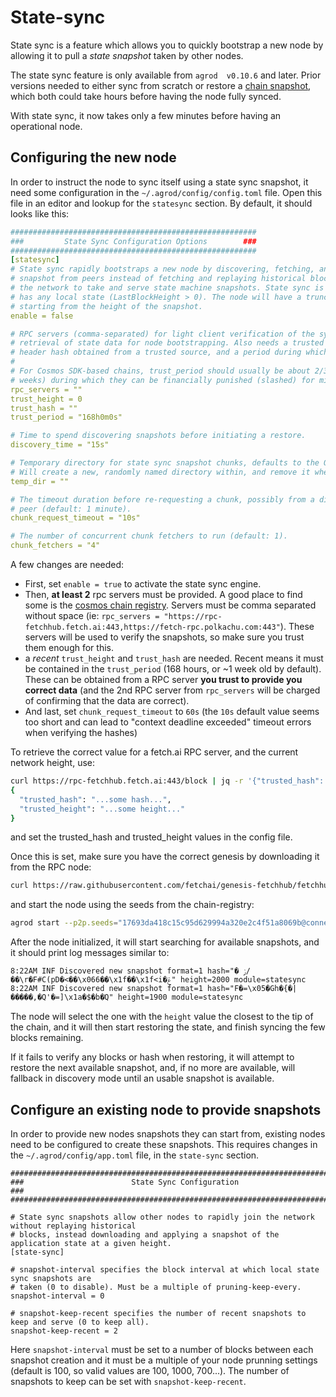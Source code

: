 
# State-sync

State sync is a feature which allows you to quickly bootstrap a new node by allowing it to pull a *state snapshot* taken by other nodes.

The state sync feature is only available from `agrod  v0.10.6` and later. Prior versions needed to either sync from scratch or restore a [chain snapshot](../snapshots), which both could take hours before having the node fully synced.

With state sync, it now takes only a few minutes before having an operational node.

## Configuring the new node

In order to instruct the node to sync itself using a state sync snapshot, it need some configuration in the `~/.agrod/config/config.toml` file.
Open this file in an editor and lookup for the `statesync` section. By default, it should looks like this:

```yaml
#######################################################
###         State Sync Configuration Options        ###
#######################################################
[statesync]
# State sync rapidly bootstraps a new node by discovering, fetching, and restoring a state machine
# snapshot from peers instead of fetching and replaying historical blocks. Requires some peers in
# the network to take and serve state machine snapshots. State sync is not attempted if the node
# has any local state (LastBlockHeight > 0). The node will have a truncated block history,
# starting from the height of the snapshot.
enable = false

# RPC servers (comma-separated) for light client verification of the synced state machine and
# retrieval of state data for node bootstrapping. Also needs a trusted height and corresponding
# header hash obtained from a trusted source, and a period during which validators can be trusted.
#
# For Cosmos SDK-based chains, trust_period should usually be about 2/3 of the unbonding time (~2
# weeks) during which they can be financially punished (slashed) for misbehavior.
rpc_servers = ""
trust_height = 0
trust_hash = ""
trust_period = "168h0m0s"

# Time to spend discovering snapshots before initiating a restore.
discovery_time = "15s"

# Temporary directory for state sync snapshot chunks, defaults to the OS tempdir (typically /tmp).
# Will create a new, randomly named directory within, and remove it when done.
temp_dir = ""

# The timeout duration before re-requesting a chunk, possibly from a different
# peer (default: 1 minute).
chunk_request_timeout = "10s"

# The number of concurrent chunk fetchers to run (default: 1).
chunk_fetchers = "4"
```

A few changes are needed:

- First, set `enable = true` to activate the state sync engine.
- Then, **at least 2** rpc servers must be provided. A good place to find some is the [cosmos chain registry](https://github.com/cosmos/chain-registry/blob/master/fetchhub/chain.json#L62). Servers must be comma separated without space (ie: `rpc_servers = "https://rpc-fetchhub.fetch.ai:443,https://fetch-rpc.polkachu.com:443"`). These servers will be used to verify the snapshots, so make sure you trust them enough for this. 
- a *recent* `trust_height` and `trust_hash` are needed. Recent means it must be contained in the `trust_period` (168 hours, or ~1 week old by default). These can be obtained from a RPC server **you trust to provide you correct data** (and the 2nd RPC server from `rpc_servers` will be charged of confirming that the data are correct). 
- And last, set `chunk_request_timeout` to `60s` (the `10s` default value seems too short and can lead to "context deadline exceeded" timeout errors when verifying the hashes)

To retrieve the correct value for a fetch.ai RPC server, and the current network height, use:

```bash
curl https://rpc-fetchhub.fetch.ai:443/block | jq -r '{"trusted_hash": .result.block_id.hash, "trusted_height": .result.block.header.height}'
{
  "trusted_hash": "...some hash...",
  "trusted_height": "...some height..."
}
```

and set the trusted_hash and trusted_height values in the config file.

Once this is set, make sure you have the correct genesis by downloading it from the RPC node:

```bash
curl https://raw.githubusercontent.com/fetchai/genesis-fetchhub/fetchhub-4/fetchhub-4/data/genesis_migrated_5300200.json --output ~/.agrod/config/genesis.json
```

and start the node using the seeds from the chain-registry:

<!--email_off-->
```bash
agrod start --p2p.seeds="17693da418c15c95d629994a320e2c4f51a8069b@connect-fetchhub.fetch.ai:36456,a575c681c2861fe945f77cb3aba0357da294f1f2@connect-fetchhub.fetch.ai:36457,d7cda986c9f59ab9e05058a803c3d0300d15d8da@connect-fetchhub.fetch.ai:36458"
```
<!--/email_off-->

After the node initialized, it will start searching for available snapshots, and it should print log messages similar to:

```
8:22AM INF Discovered new snapshot format=1 hash="� ݫ/��\r�F#C(pD�<��\x066��\x1f��\x1f<i�ݝ" height=2000 module=statesync
8:22AM INF Discovered new snapshot format=1 hash="F�=\x05�Gh�{�|�����,�Q'�=]\x1a�$�b�ֿQ" height=1900 module=statesync
```

The node will select the one with the `height` value the closest to the tip of the chain, and it will then start restoring the state, and finish syncing the few blocks remaining. 

If it fails to verify any blocks or hash when restoring, it will attempt to restore the next available snapshot, and, if no more are available, will fallback in discovery mode until an usable snapshot is available.

## Configure an existing node to provide snapshots

In order to provide new nodes snapshots they can start from, existing nodes need to be configured to create these snapshots.
This requires changes in the `~/.agrod/config/app.toml` file, in the `state-sync` section.

```
###############################################################################
###                        State Sync Configuration                         ###
###############################################################################

# State sync snapshots allow other nodes to rapidly join the network without replaying historical
# blocks, instead downloading and applying a snapshot of the application state at a given height.
[state-sync]

# snapshot-interval specifies the block interval at which local state sync snapshots are
# taken (0 to disable). Must be a multiple of pruning-keep-every.
snapshot-interval = 0

# snapshot-keep-recent specifies the number of recent snapshots to keep and serve (0 to keep all).
snapshot-keep-recent = 2
```

Here `snapshot-interval` must be set to a number of blocks between each snapshot creation and it must be a multiple of your node prunning settings (default is 100, so valid values are 100, 1000, 700...). The number of snapshots to keep can be set with `snapshot-keep-recent`.